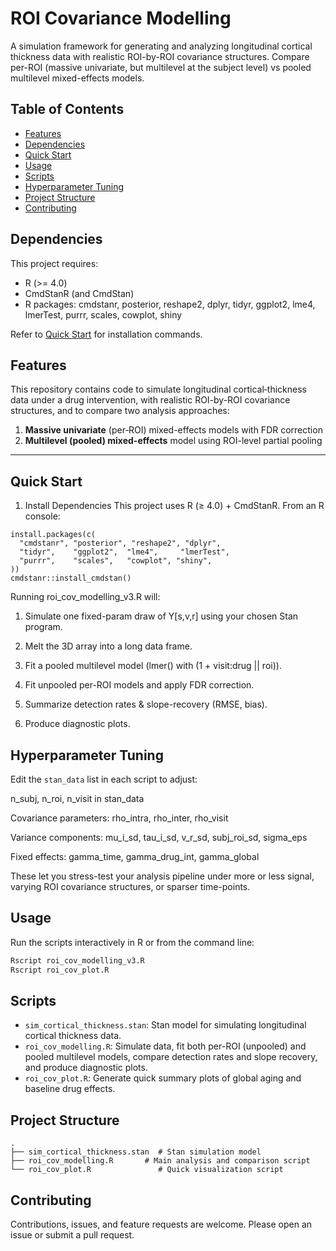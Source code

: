 # ROI Covariance Modelling

A simulation framework for generating and analyzing longitudinal cortical thickness data with realistic ROI-by-ROI covariance structures. Compare per-ROI (massive univariate, but multilevel at the subject level) vs pooled multilevel mixed-effects models.

## Table of Contents
- [Features](#features)
- [Dependencies](#dependencies)
- [Quick Start](#quick-start)
- [Usage](#usage)
- [Scripts](#scripts)
- [Hyperparameter Tuning](#hyperparameter-tuning)
- [Project Structure](#project-structure)
- [Contributing](#contributing)

## Dependencies

This project requires:

- R (>= 4.0)
- CmdStanR (and CmdStan)
- R packages: cmdstanr, posterior, reshape2, dplyr, tidyr, ggplot2, lme4, lmerTest, purrr, scales, cowplot, shiny

Refer to [Quick Start](#quick-start) for installation commands.

## Features
This repository contains code to simulate longitudinal cortical‐thickness data under a drug intervention, with realistic ROI-by-ROI covariance structures, and to compare two analysis approaches:

1. **Massive univariate** (per‐ROI) mixed-effects models with FDR correction  
2. **Multilevel (pooled) mixed-effects** model using ROI-level partial pooling  

---

##  Quick Start
1. Install Dependencies
This project uses R (≥ 4.0) + CmdStanR. From an R console:
```
install.packages(c(
  "cmdstanr", "posterior", "reshape2", "dplyr",
  "tidyr",    "ggplot2",  "lme4",     "lmerTest",
  "purrr",    "scales",   "cowplot", "shiny",
))
cmdstanr::install_cmdstan()
```
Running roi_cov_modelling_v3.R will:

1. Simulate one fixed-param draw of Y[s,v,r] using your chosen Stan program.

2. Melt the 3D array into a long data frame.

3. Fit a pooled multilevel model (lmer() with (1 + visit:drug || roi)).

4. Fit unpooled per-ROI models and apply FDR correction.

5. Summarize detection rates & slope-recovery (RMSE, bias).

6. Produce diagnostic plots.


## Hyperparameter Tuning

Edit the `stan_data` list in each script to adjust:

n_subj, n_roi, n_visit in stan_data

Covariance parameters: rho_intra, rho_inter, rho_visit

Variance components: mu_i_sd, tau_i_sd, v_r_sd, subj_roi_sd, sigma_eps

Fixed effects: gamma_time, gamma_drug_int, gamma_global

These let you stress-test your analysis pipeline under more or less signal, varying ROI covariance structures, or sparser time-points.

## Usage

Run the scripts interactively in R or from the command line:

```bash
Rscript roi_cov_modelling_v3.R
Rscript roi_cov_plot.R
```

## Scripts

- `sim_cortical_thickness.stan`: Stan model for simulating longitudinal cortical thickness data.
- `roi_cov_modelling.R`: Simulate data, fit both per-ROI (unpooled) and pooled multilevel models, compare detection rates and slope recovery, and produce diagnostic plots.
- `roi_cov_plot.R`: Generate quick summary plots of global aging and baseline drug effects.

## Project Structure

```
.
├── sim_cortical_thickness.stan  # Stan simulation model
├── roi_cov_modelling.R       # Main analysis and comparison script
└── roi_cov_plot.R               # Quick visualization script
```

## Contributing

Contributions, issues, and feature requests are welcome. Please open an issue or submit a pull request.
